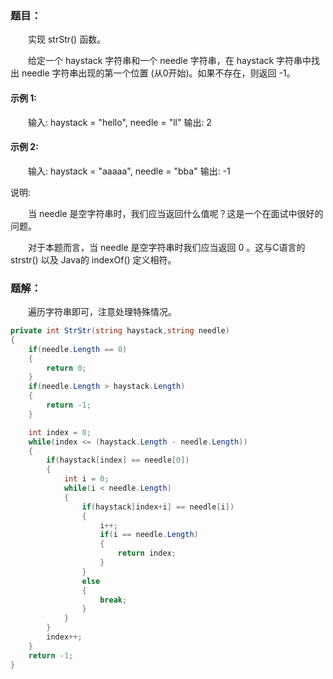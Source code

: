 ### 题目：

　　实现 strStr() 函数。

　　给定一个 haystack 字符串和一个 needle 字符串，在 haystack 字符串中找出 needle 字符串出现的第一个位置 (从0开始)。如果不存在，则返回 -1。

#### 示例 1:

　　输入: haystack = "hello", needle = "ll" 输出: 2 

#### 示例 2:

　　输入: haystack = "aaaaa", needle = "bba" 输出: -1 

说明:

　　当 needle 是空字符串时，我们应当返回什么值呢？这是一个在面试中很好的问题。

　　对于本题而言，当 needle 是空字符串时我们应当返回 0 。这与C语言的 strstr() 以及 Java的 indexOf() 定义相符。

### 题解：

　　遍历字符串即可，注意处理特殊情况。

```C#
private int StrStr(string haystack,string needle)
{
    if(needle.Length == 0)
    {
        return 0;
    }
    if(needle.Length > haystack.Length)
    {
        return -1;
    }

    int index = 0;
    while(index <= (haystack.Length - needle.Length))
    {
        if(haystack[index] == needle[0])
        {
            int i = 0;
            while(i < needle.Length)
            {
                if(haystack[index+i] == needle[i])
                {
                    i++;
                    if(i == needle.Length)
                    {
                        return index;
                    }
                }
                else
                {
                    break;
                }
            }
        }
        index++;
    }
    return -1;
}
```

